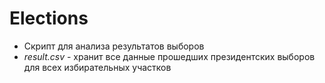 # Elections
* Скрипт для анализа результатов выборов
* *result.csv* - хранит все данные прошедших президентских выборов для всех избирательных участков
